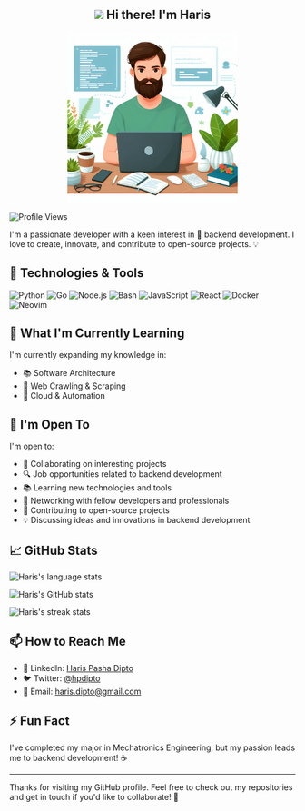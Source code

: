 <h2 align="center"><img src = "https://raw.githubusercontent.com/MartinHeinz/MartinHeinz/master/wave.gif" width = 30px> Hi there! I'm Haris</h2>

<div align="center">
	<img src="./banner.png" height="300" width="300"/>
</div>

![Profile Views](https://komarev.com/ghpvc/?username=hpdipto&color=blue)

I'm a passionate developer with a keen interest in 🚀 backend development. I love to create, innovate, and contribute to open-source projects. 💡

## 🔧 Technologies & Tools

![Python](https://img.shields.io/badge/-Python-333333?style=flat&logo=python)
![Go](https://img.shields.io/badge/-Go-333333?style=flat&logo=go)
![Node.js](https://img.shields.io/badge/-Node.js-333333?style=flat&logo=node.js)
![Bash](https://img.shields.io/badge/-Bash-333333?style=flat&logo=gnu-bash)
![JavaScript](https://img.shields.io/badge/-JavaScript-333333?style=flat&logo=javascript)
![React](https://img.shields.io/badge/-React-333333?style=flat&logo=react)
![Docker](https://img.shields.io/badge/-Docker-333333?style=flat&logo=docker)
![Neovim](https://img.shields.io/badge/-Neovim-333333?style=flat&logo=neovim)

<!-- ## 🛠️ Projects

Here are a few projects I've been working on:

-   **[Project 1](https://github.com/yourusername/project1):** 📝 A brief description of what this project does and its purpose.
-   **[Project 2](https://github.com/yourusername/project2):** 🌟 A brief description of what this project does and its purpose.
-   **[Project 3](https://github.com/yourusername/project3):** 🔍 A brief description of what this project does and its purpose. -->

## 🌱 What I'm Currently Learning

I'm currently expanding my knowledge in:

-   📚 Software Architecture
-   🧠 Web Crawling & Scraping
-   🚀 Cloud & Automation

## 🌟 I'm Open To

I'm open to:

-   💼 Collaborating on interesting projects
-   🔍 Job opportunities related to backend development
-   📚 Learning new technologies and tools
-   🤝 Networking with fellow developers and professionals
-   🚀 Contributing to open-source projects
-   💡 Discussing ideas and innovations in backend development

## 📈 GitHub Stats

![Haris's language stats](https://github-readme-stats.vercel.app/api/top-langs?username=hpdipto&langs_count=10&show_icons=true&locale=en&layout=compact&theme=catppuccin_latte)

![Haris's GitHub stats](https://github-readme-stats.vercel.app/api?username=hpdipto&show_icons=true&theme=catppuccin_latte)

![Haris's streak stats](https://github-readme-streak-stats.herokuapp.com/?user=hpdipto&theme=catppuccin_latte)

## 📫 How to Reach Me

-   💼 LinkedIn: [Haris Pasha Dipto](https://linkedin.com/in/hpdipto)
-   🐦 Twitter: [@hpdipto](https://twitter.com/hpdipto)
-   📧 Email: [haris.dipto@gmail.com](mailto:haris.dipto@gmail.com)

## ⚡ Fun Fact

I've completed my major in Mechatronics Engineering, but my passion leads me to backend development! ☕

---

Thanks for visiting my GitHub profile. Feel free to check out my repositories and get in touch if you'd like to collaborate! 🤝
